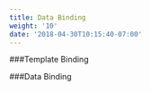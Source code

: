 ```yaml
---
title: Data Binding
weight: '10'
date: '2018-04-30T10:15:40-07:00'
---
```

###Template Binding

###Data Binding
